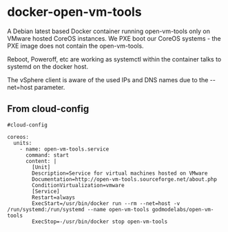 # docker-open-vm-tools
A Debian latest based Docker container running open-vm-tools only on VMware hosted CoreOS instances. We PXE boot our CoreOS systems - the PXE image does not contain the open-vm-tools.

Reboot, Poweroff, etc are working as systemctl within the container talks to systemd on the docker host.

The vSphere client is aware of the used IPs and DNS names due to the --net=host parameter.

## From cloud-config
```
#cloud-config

coreos:
  units:
    - name: open-vm-tools.service
      command: start
      content: |
        [Unit]
        Description=Service for virtual machines hosted on VMware
        Documentation=http://open-vm-tools.sourceforge.net/about.php
        ConditionVirtualization=vmware
        [Service]
        Restart=always
        ExecStart=/usr/bin/docker run --rm --net=host -v /run/systemd:/run/systemd --name open-vm-tools godmodelabs/open-vm-tools
        ExecStop=-/usr/bin/docker stop open-vm-tools
```
